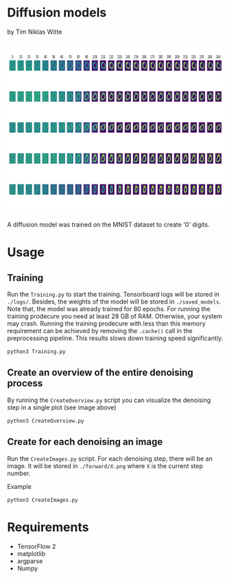 # Diffusion models
by Tim Niklas Witte

<img src="Overview.png" width="800" height="400">

A diffusion model was trained on the MNIST dataset to create '0' digits.

# Usage

## Training
Run the `Training.py` to start the training. Tensorboard logs will be stored in `./logs/`.
Besides, the weights of the model will be stored in `./saved_models`.
Note that, the model was already trained for 80 epochs.
For running the training prodecure you need at least 28 GB of RAM.
Otherwise, your system may crash. 
Running the training prodecure with less than this memory requirement can be achieved by removing
the `.cache()` call in the preprocessing pipeline. 
This results slows down training speed significantly.  

```
python3 Training.py
```

## Create an overview of the entire denoising process
By running the `CreateOverview.py` script you can visualize the denoising step in a single plot (see image above)

```
python3 CreateOverview.py
```


## Create for each denoising an image
Run the `CreateImages.py` script. For each denoising step, there will be an image.
It will be stored in `./forward/X.png` where `X` is the current step number.

Example
```
python3 CreateImages.py
```

# Requirements
- TensorFlow 2
- matplotlib
- argparse
- Numpy